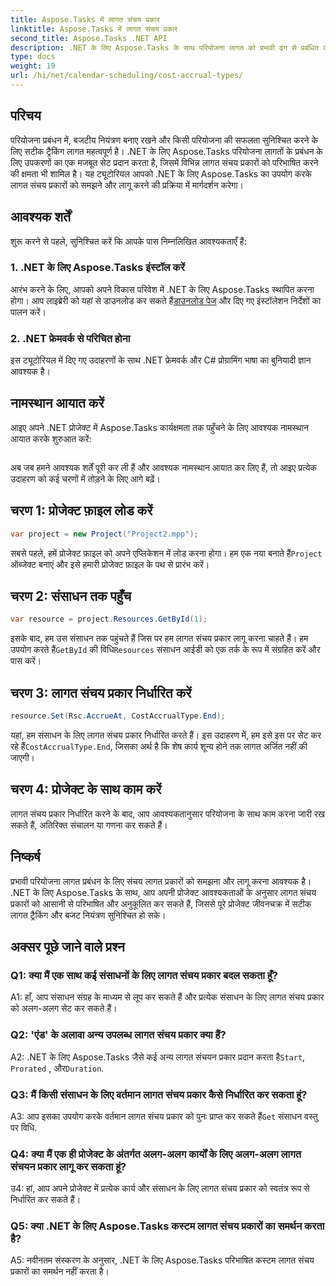 ```yaml
---
title: Aspose.Tasks में लागत संचय प्रकार
linktitle: Aspose.Tasks में लागत संचय प्रकार
second_title: Aspose.Tasks .NET API
description: .NET के लिए Aspose.Tasks के साथ परियोजना लागत को प्रभावी ढंग से प्रबंधित करना सीखें। सटीक बजट ट्रैकिंग के लिए लागत संचय प्रकार को परिभाषित करें।
type: docs
weight: 19
url: /hi/net/calendar-scheduling/cost-accrual-types/
---
```

## परिचय

परियोजना प्रबंधन में, बजटीय नियंत्रण बनाए रखने और किसी परियोजना की सफलता सुनिश्चित करने के लिए सटीक ट्रैकिंग लागत महत्वपूर्ण है। .NET के लिए Aspose.Tasks परियोजना लागतों के प्रबंधन के लिए उपकरणों का एक मजबूत सेट प्रदान करता है, जिसमें विभिन्न लागत संचय प्रकारों को परिभाषित करने की क्षमता भी शामिल है। यह ट्यूटोरियल आपको .NET के लिए Aspose.Tasks का उपयोग करके लागत संचय प्रकारों को समझने और लागू करने की प्रक्रिया में मार्गदर्शन करेगा।

## आवश्यक शर्तें

शुरू करने से पहले, सुनिश्चित करें कि आपके पास निम्नलिखित आवश्यकताएँ हैं:

### 1. .NET के लिए Aspose.Tasks इंस्टॉल करें

 आरंभ करने के लिए, आपको अपने विकास परिवेश में .NET के लिए Aspose.Tasks स्थापित करना होगा। आप लाइब्रेरी को यहां से डाउनलोड कर सकते हैं[डाउनलोड पेज](https://releases.aspose.com/tasks/net/) और दिए गए इंस्टॉलेशन निर्देशों का पालन करें।

### 2. .NET फ्रेमवर्क से परिचित होना

इस ट्यूटोरियल में दिए गए उदाहरणों के साथ .NET फ्रेमवर्क और C# प्रोग्रामिंग भाषा का बुनियादी ज्ञान आवश्यक है।

## नामस्थान आयात करें

आइए अपने .NET प्रोजेक्ट में Aspose.Tasks कार्यक्षमता तक पहुँचने के लिए आवश्यक नामस्थान आयात करके शुरुआत करें:

```csharp

```

अब जब हमने आवश्यक शर्तें पूरी कर ली हैं और आवश्यक नामस्थान आयात कर लिए हैं, तो आइए प्रत्येक उदाहरण को कई चरणों में तोड़ने के लिए आगे बढ़ें।

## चरण 1: प्रोजेक्ट फ़ाइल लोड करें

```csharp
var project = new Project("Project2.mpp");
```

 सबसे पहले, हमें प्रोजेक्ट फ़ाइल को अपने एप्लिकेशन में लोड करना होगा। हम एक नया बनाते हैं`Project` ऑब्जेक्ट बनाएं और इसे हमारी प्रोजेक्ट फ़ाइल के पथ से प्रारंभ करें।

## चरण 2: संसाधन तक पहुँच

```csharp
var resource = project.Resources.GetById(1);
```

 इसके बाद, हम उस संसाधन तक पहुंचते हैं जिस पर हम लागत संचय प्रकार लागू करना चाहते हैं। हम उपयोग करते हैं`GetById` की विधि`Resources` संसाधन आईडी को एक तर्क के रूप में संग्रहित करें और पास करें।

## चरण 3: लागत संचय प्रकार निर्धारित करें

```csharp
resource.Set(Rsc.AccrueAt, CostAccrualType.End);
```

 यहां, हम संसाधन के लिए लागत संचय प्रकार निर्धारित करते हैं। इस उदाहरण में, हम इसे इस पर सेट कर रहे हैं`CostAccrualType.End`, जिसका अर्थ है कि शेष कार्य शून्य होने तक लागत अर्जित नहीं की जाएगी।

## चरण 4: प्रोजेक्ट के साथ काम करें

लागत संचय प्रकार निर्धारित करने के बाद, आप आवश्यकतानुसार परियोजना के साथ काम करना जारी रख सकते हैं, अतिरिक्त संचालन या गणना कर सकते हैं।

## निष्कर्ष

प्रभावी परियोजना लागत प्रबंधन के लिए संचय लागत प्रकारों को समझना और लागू करना आवश्यक है। .NET के लिए Aspose.Tasks के साथ, आप अपनी प्रोजेक्ट आवश्यकताओं के अनुसार लागत संचय प्रकारों को आसानी से परिभाषित और अनुकूलित कर सकते हैं, जिससे पूरे प्रोजेक्ट जीवनचक्र में सटीक लागत ट्रैकिंग और बजट नियंत्रण सुनिश्चित हो सके।

## अक्सर पूछे जाने वाले प्रश्न

### Q1: क्या मैं एक साथ कई संसाधनों के लिए लागत संचय प्रकार बदल सकता हूँ?

A1: हाँ, आप संसाधन संग्रह के माध्यम से लूप कर सकते हैं और प्रत्येक संसाधन के लिए लागत संचय प्रकार को अलग-अलग सेट कर सकते हैं।

### Q2: 'एंड' के अलावा अन्य उपलब्ध लागत संचय प्रकार क्या हैं?

 A2: .NET के लिए Aspose.Tasks जैसे कई अन्य लागत संचयन प्रकार प्रदान करता है`Start`, `Prorated` , और`Duration`.

### Q3: मैं किसी संसाधन के लिए वर्तमान लागत संचय प्रकार कैसे निर्धारित कर सकता हूं?

 A3: आप इसका उपयोग करके वर्तमान लागत संचय प्रकार को पुनः प्राप्त कर सकते हैं`Get` संसाधन वस्तु पर विधि.

### Q4: क्या मैं एक ही प्रोजेक्ट के अंतर्गत अलग-अलग कार्यों के लिए अलग-अलग लागत संचयन प्रकार लागू कर सकता हूं?

उ4: हां, आप अपने प्रोजेक्ट में प्रत्येक कार्य और संसाधन के लिए लागत संचय प्रकार को स्वतंत्र रूप से निर्धारित कर सकते हैं।

### Q5: क्या .NET के लिए Aspose.Tasks कस्टम लागत संचय प्रकारों का समर्थन करता है?

A5: नवीनतम संस्करण के अनुसार, .NET के लिए Aspose.Tasks परिभाषित कस्टम लागत संचय प्रकारों का समर्थन नहीं करता है।